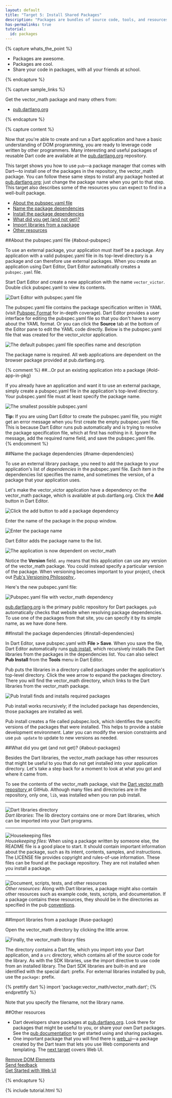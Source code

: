 ```yaml
---
layout: default
title: "Target 5: Install Shared Packages"
description: "Packages are bundles of source code, tools, and resources that help you to organize and share code"
has-permalinks: true
tutorial:
  id: packages
---
```


{% capture whats_the_point %}

* Packages are awesome.
* Packages are cool.
* Share your code in packages, with all your friends at school.

{% endcapture %}

{% capture sample_links %}

<p>
Get the vector_math package and many others from:</p>

<ul>
  <li>
    <a href="http://pub.dartlang.org/"
       target="_blank">pub.dartlang.org</a>
  </li>
</ul>

{% endcapture %}

{% capture content %}

Now that you're able to create and run a Dart application
and have a basic understanding of DOM programming,
you are ready to leverage code written by other programmers.
Many interesting and useful packages of reusable Dart code
are available at the
<a href="http://pub.dartlang.org/">pub.dartlang.org</a>
repository.

This target shows you how to use `pub`&mdash;a package manager
that comes with Dart&mdash;to
install one of the packages in the repository,
the vector_math package.
You can follow these same steps to install any package hosted at
<a href="http://pub.dartlang.org/">pub.dartlang.org</a>;
just change the package name when you get to that step.
This target also describes some of the resources you can expect to find
in a well-built package.

* [About the pubspec.yaml file](#about-pubspec)
* [Name the package dependencies](#name-dependencies)
* [Install the package dependencies](#install-dependencies)
* [What did you get (and not get)?](#about-packages)
* [Import libraries from a package](#use-package)
* [Other resources](#other-resources)

##About the pubspec.yaml file {#about-pubspec}

To use an external package,
your application must itself be a package.
Any application with a valid pubspec.yaml file in its top-level directory
is a package and can therefore use external packages.
When you create an application using Dart Editor,
Dart Editor automatically creates a `pubspec.yaml` file.

Start Dart Editor and create a new application with the name `vector_victor`.
Double click pubspec.yaml to view its contents.

![Dart Editor with pubspec.yaml file](images/victor-files.png)

The pubspec.yaml file contains the package specification written in YAML
(visit <a href="http://pub.dartlang.org/doc/pubspec.html">Pubspec Format</a>
for in-depth coverage).
Dart Editor provides a user interface for editing the pubspec.yaml file
so that you don't have to worry about the YAML format.
Or you can click the **Source** tab at the bottom of the Editor pane
to edit the YAML code directly.
Below is the pubspec.yaml file that was
created for the vector_victor application.

![The default pubspec.yaml file specifies name and description](images/pubspec.png)

The package name is required.
All web applications are dependent on the browser package
provided at pub.dartlang.org.

{% comment %}
##...Or put an existing application into a package {#old-app-in-pkg}

If you already have an application
and want it to use an external package,
simply create a pubspec.yaml file in the application's top-level directory.
Your pubspec.yaml file must at least specify the package name.

![The smallest possible pubspec.yaml](images/minimalpubspec.png)

<aside class="alert">
<strong>Tip:</strong> If you are using
Dart Editor to create the pubspec.yaml file,
you might get an error message
when you first create the empty pubspec.yaml file.
This is because Dart Editor runs pub automatically and
is trying to resolve the package specification file,
which at first has nothing in it.
Ignore the message,
add the required name field,
and save the pubspec.yaml file.
</aside>
{% endcomment %}

##Name the package dependencies {#name-dependencies}

To use an external library package,
you need to add the package to your
application's list of _dependencies_
in the pubspec.yaml file.
Each item in the dependencies list
specifies the name, and sometimes the version,
of a package that your application uses.

Let's make the vector_victor application have a dependency 
on the vector_math package,
which is available at pub.dartlang.org.
Click the **Add** button in Dart Editor.

![Click the add button to add a package dependency](images/dependencies-ui.png)

Enter the name of the package in the popup window.

![Enter the package name](images/add-dependency-window.png)

Dart Editor adds the package name to the list.

![The application is now dependent on vector_math](images/after-add.png)

Notice the **Version** field.
`any` means that this application can use
any version of the vector_math package.
You could instead specify a particular version of the package.
When versioning becomes important to your project,
check out
<a href="http://pub.dartlang.org/doc/versioning.html">
Pub's Versioning Philosophy
</a>.

Here's the new pubspec.yaml file:

![Pubspec.yaml file with vector_math dependency](images/pubspec-vectormath.png)

<a href="http://pub.dartlang.org/">pub.dartlang.org</a>
is the primary public repository for Dart packages.
`pub` automatically checks that
website when resolving package dependencies.
To use one of the packages from that site,
you can specify it by its simple name,
as we have done here.

##Install the package dependencies {#install-dependencies}

In Dart Editor, save pubspec.yaml with **File > Save**.
When you save the file,
Dart Editor automatically runs
<a href="http://pub.dartlang.org/doc/pub-install.html">pub install</a>,
which recursively installs the Dart libraries
from the packages in the dependencies list.
You can also select **Pub Install** from the **Tools** menu in Dart Editor.

Pub puts the libraries in a directory called packages
under the application's top-level directory.
Click the wee arrow to expand the packages directory.
There you will find the vector_math directory,
which links to the Dart libraries from the vector_math package.

![Pub Install finds and installs required packages](images/run-pub-install.png)

Pub install works recursively;
if the included package has dependencies, those packages are installed as well.

Pub install creates a file called pubspec.lock,
which identifies the specific versions of the packages that were installed.
This helps to provide a stable development environment.
Later you can modify the version constraints and use `pub update`
to update to new versions as needed.

##What did you get (and not get)? {#about-packages}

Besides the Dart libraries,
the vector_math package has other resources that might be useful to you
that do not get installed into your application directory.
Let's take a step back for a moment to look at what
you got and where it came from.

To see the contents of the vector_math package,
visit the
<a href="https://github.com/johnmccutchan/vector_math" target="_blank">
Dart vector math repository
</a>
at GitHub.
Although many files and directories are in the repository,
only one, `lib`, was installed when you ran pub install.

<div>
  <hr>
  <div class="row">
    <div class="span2">
    <img src="images/libraries-folder.png"
         alt="Dart libraries directory"/>
    </div>
    <div class="span7">
      <em>Dart libraries</em>:
      The lib directory contains one or more Dart libraries,
      which can be imported into your Dart programs.
    </div>
  </div>
  <hr>
  <div class="row">
    <div class="span2">
    <img src="images/housekeeping-files.png"
         alt="Housekeeping files"/>
    </div>
    <div class="span7">
      <em>Housekeeping files</em>:
      When using a package written by someone else,
      the README file is a good place to start.
      It should contain important information about the package,
      such as its intent, contents, samples, and instructions.
      The LICENSE file provides copyright and rules-of-use information.
      These files can be found at the package repository.
      They are not installed when you install a package.
    </div>
  </div>
  <hr>
  <div class="row">
    <div class="span2">
    <img src="images/other-folders.png"
         alt="Document, scripts, tests, and other resources"/>
    </div>
    <div class="span7">
      <em>Other resources</em>:
      Along with Dart libraries,
      a package might also contain other resources 
      such as example code, tests, scripts, and documentation.
      If a package contains these resources,
      they should be in the directories as specified in the pub
<a href="http://pub.dartlang.org/doc/package-layout.html">conventions</a>.
    </div>
  </div>
  <hr>
</div>

##Import libraries from a package {#use-package}

Open the vector_math directory by clicking the little arrow.

![Finally, the vector_math library files](images/the-vectormath-library.png)

The directory contains a Dart file,
which you import into your Dart application,
and a `src` directory,
which contains all of the source code for the library.
As with the SDK libraries,
use the import directive to use code from an installed library.
The Dart SDK libraries are built-in and
are identified with the special dart: prefix.
For external libraries installed by pub,
use the `package:` prefix.

{% prettify dart %}
import 'package:vector_math/vector_math.dart';
{% endprettify %}

Note that you specify the filename, not the library name.

##Other resources

<ul>
  <li>
    Dart developers share packages at
    <a href="http://pub.dartlang.org/">pub.dartlang.org</a>.
    Look there for packages that might be useful to you,
    or share your own Dart packages.
    See the <a href="http://pub.dartlang.org/doc/">pub documentation</a>
    to get started using and sharing packages.
  </li>
  <li>
    One important package that you will find there
    is
    <a href="http://pub.dartlang.org/packages/web_ui">web_ui</a>&mdash;a package
    created by the Dart team that lets you use Web components and templating.
    The
    <a href="/docs/tutorials/web-ui/">next target</a> covers Web UI.
  </li>
</ul>

<div class="row">
  <div class="span3">
  <a href="/docs/tutorials/remove-elements/"><i class="icon-chevron-left"> </i> Remove DOM Elements</a>
  </div>
  <div class="span3">
<a href="http://code.google.com/p/dart/issues/entry?template=Tutorial%20feedback"
 target="_blank">
<i class="icon-comment"> </i>
Send feedback
</a>
  </div>
  <div class="span3">
  <a href="/docs/tutorials/web-ui/" class="pull-right">Get Started with Web UI <i class="icon-chevron-right"> </i> </a>
  </div>
</div>

{% endcapture %}

{% include tutorial.html %}
